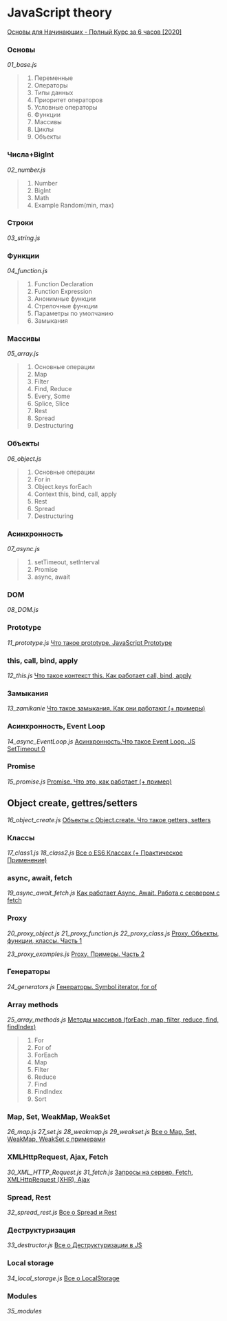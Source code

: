 # JavaScript theory

[Основы для Начинающих - Полный Курс за 6 часов [2020]](https://youtu.be/Bluxbh9CaQ0)

### Основы

_01_base.js_

> 1. Переменные
> 2. Операторы
> 3. Типы данных
> 4. Приоритет операторов
> 5. Условные операторы
> 6. Функции
> 7. Массивы
> 8. Циклы
> 9. Объекты

### Числа+BigInt

_02_number.js_

> 1. Number
> 2. BigInt
> 3. Math
> 4. Example Random(min, max)

### Строки

_03_string.js_

### Функции

_04_function.js_

> 1. Function Declaration
> 2. Function Expression
> 3. Анонимные функции
> 4. Стрелочные функции
> 5. Параметры по умолчанию
> 6. Замыкания

### Массивы

_05_array.js_

> 1. Основные операции
> 2. Map
> 3. Filter
> 4. Find, Reduce
> 5. Every, Some
> 6. Splice, Slice
> 7. Rest
> 8. Spread
> 9. Destructuring

### Объекты

_06_object.js_

> 1. Основные операции
> 2. For in
> 3. Object.keys forEach
> 4. Context this, bind, call, apply
> 5. Rest
> 6. Spread
> 7. Destructuring

### Асинхронность

_07_async.js_

> 1. setTimeout, setInterval
> 2. Promise
> 3. async, await

### DOM

_08_DOM.js_

### Prototype

_11_prototype.js_
[Что такое prototype. JavaScript Prototype](https://youtu.be/aQkgUUmUJy4)

### this, call, bind, apply

_12_this.js_
[Что такое контекст this. Как работает call, bind, apply](https://youtu.be/UGapN-hrekw)

### Замыкания

_13_zamikanie_
[Что такое замыкания. Как они работают (+ примеры)](https://youtu.be/pahO5XjnfLA)

### Асинхронность, Event Loop

_14_async_EventLoop.js_
[Асинхронность.Что такое Event Loop. JS SetTimeout 0](https://youtu.be/vIZs5tH-HGQ)

### Promise

_15_promise.js_
[Promise. Что это, как работает (+ пример)](https://youtu.be/1idOY3C1gYU)

## Object create, gettres/setters

_16_object_create.js_
[Объекты с Object.create. Что такое getters, setters](https://youtu.be/cS6nTVNzOPw)

### Классы

_17_class1.js_
_18_class2.js_
[Все о ES6 Классах (+ Практическое Применение)](https://youtu.be/uLY9GXGMXaA)

### async, await, fetch

_19_async_await_fetch.js_
[Как работает Async, Await. Работа с сервером c fetch](https://youtu.be/SHiUyM_fFME)

### Proxy

_20_proxy_object.js_
_21_proxy_function.js_
_22_proxy_class.js_
[Proxy. Объекты, функции, классы. Часть 1](https://youtu.be/np08WdS9OXg)

_23_proxy_examples.js_
[Proxy. Примеры. Часть 2](https://youtu.be/mSbyhHfxs04)

### Генераторы

_24_generators.js_
[Генераторы. Symbol iterator, for of](https://youtu.be/7wtbNNiOh30)

### Array methods

_25_array_methods.js_
[Методы массивов (forEach, map, filter, reduce, find, findIndex)](https://youtu.be/nEabP9CYCAQ)

> 1. For
> 2. For of
> 3. ForEach
> 4. Map
> 5. Filter
> 6. Reduce
> 7. Find
> 8. FindIndex
> 9. Sort

### Map, Set, WeakMap, WeakSet

_26_map.js_
_27_set.js_
_28_weakmap.js_
_29_weakset.js_
[Все о Map, Set, WeakMap, WeakSet с примерами](https://youtu.be/mbcP3Oc0PjU)

### XMLHttpRequest, Ajax, Fetch

_30_XML_HTTP_Request.js_
_31_fetch.js_
[Запросы на сервер. Fetch, XMLHttpRequest (XHR), Ajax](https://youtu.be/eKCD9djJQKc)

### Spread, Rest

_32_spread_rest.js_
[Все о Spread и Rest](https://youtu.be/SGeQ-U0G7dE)

### Деструктуризация

_33_destructor.js_
[Все о Деструктуризации в JS](https://youtu.be/wWYokY0Pt2M)

### Local storage

_34_local_storage.js_
[Все о LocalStorage](https://youtu.be/3-bZ7gLVSzo)

### Modules

_35_modules_
